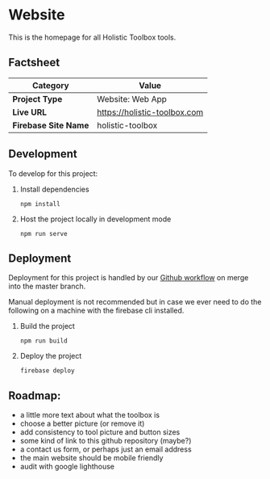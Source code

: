 # Website
This is the homepage for all Holistic Toolbox tools.

## Factsheet
| **Category**            | **Value**                    |
|-------------------------|----------------------------- |
| **Project Type**        | Website: Web App             |
| **Live URL**            | https://holistic-toolbox.com |
| **Firebase Site Name**  | holistic-toolbox             |

## Development
To develop for this project:
1. Install dependencies
	```
	npm install
	```
2. Host the project locally in development mode
	```
	npm run serve
	```

## Deployment
Deployment for this project is handled by our [Github workflow](/.github/workflows/deploy-on-push-to-master) on merge into the master branch.

Manual deployment is not recommended but in case we ever need to do the following on a machine with the firebase cli installed.

1. Build the project
	```
	npm run build
	```
2. Deploy the project
	```
	firebase deploy
	```

## Roadmap:
- a little more text about what the toolbox is
- choose a better picture (or remove it)
- add consistency to tool picture and button sizes
- some kind of link to this github repository (maybe?)
- a contact us form, or perhaps just an email address
- the main website should be mobile friendly
- audit with google lighthouse